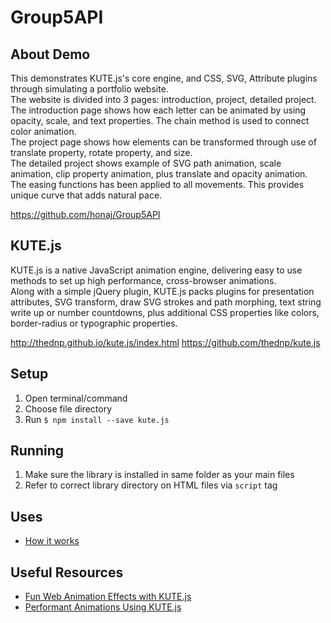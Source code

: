 # Group5API

## About Demo
This demonstrates KUTE.js's core engine, and CSS, SVG, Attribute plugins through simulating a portfolio website. <br>
The website is divided into 3 pages: introduction, project, detailed project.<br>
The introduction page shows how each letter can be animated by using opacity, scale, and text properties. The chain method is used to connect color animation. <br>
The project page shows how elements can be transformed through use of translate property, rotate property, and size.<br>
The detailed project shows example of SVG path animation, scale animation, clip property animation, plus translate and opacity animation.<br>
The easing functions has been applied to all movements. This provides unique curve that adds natural pace. 

https://github.com/honaj/Group5API


## KUTE.js
KUTE.js is a native JavaScript animation engine, delivering easy to use methods to set up high performance, cross-browser animations.<br>
Along with a simple jQuery plugin, KUTE.js packs plugins for presentation attributes, SVG transform, draw SVG strokes and path morphing, text string write up or number countdowns, plus additional CSS properties like colors, border-radius or typographic properties.

http://thednp.github.io/kute.js/index.html
https://github.com/thednp/kute.js


## Setup 
1. Open terminal/command 
2. Choose file directory
3. Run `$ npm install --save kute.js` 


## Running
1. Make sure the library is installed in same folder as your main files
2. Refer to correct library directory on HTML files via `script` tag


## Uses
* [How it works](https://github.com/thednp/kute.js#how-it-works)


## Useful Resources
* [Fun Web Animation Effects with KUTE.js](https://www.sitepoint.com/fun-web-animation-effects-with-kute-js/)
* [Performant Animations Using KUTE.js](https://code.tutsplus.com/series/performant-animations-using-kutejs--cms-1230)
